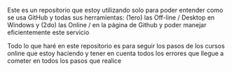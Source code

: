 Este es un repositorio que estoy utilizando solo para poder entender como se usa GitHub y todas
sus herramientas: (1ero) las Off-line / Desktop en Windows y (2do) las Online / en la página
de Github y poder manejar eficientemente este servicio

Todo lo que haré en este repositorio es para seguir los pasos de los cursos online que estoy haciendo
y tener en cuenta todos los errores que llegue a cometer en todos los pasos que realice